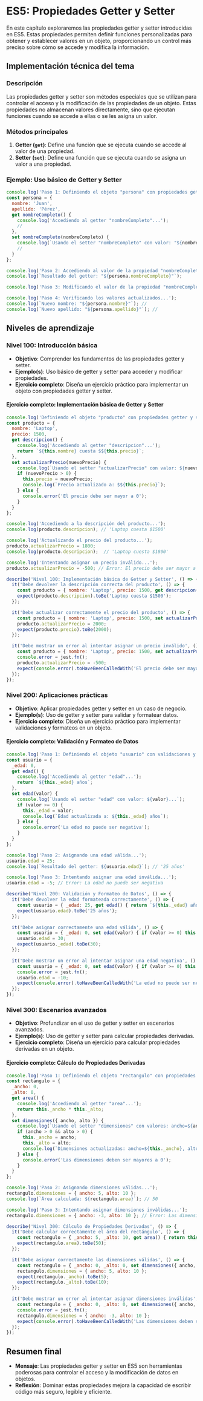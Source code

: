 # ES5: Propiedades Getter y Setter

En este capítulo exploraremos las propiedades getter y setter introducidas en ES5. Estas propiedades permiten definir funciones personalizadas para obtener y establecer valores en un objeto, proporcionando un control más preciso sobre cómo se accede y modifica la información.

## Implementación técnica del tema

### Descripción

Las propiedades getter y setter son métodos especiales que se utilizan para controlar el acceso y la modificación de las propiedades de un objeto. Estas propiedades no almacenan valores directamente, sino que ejecutan funciones cuando se accede a ellas o se les asigna un valor.

### Métodos principales

1. **Getter (`get`)**: Define una función que se ejecuta cuando se accede al valor de una propiedad.
2. **Setter (`set`)**: Define una función que se ejecuta cuando se asigna un valor a una propiedad.

### Ejemplo: Uso básico de Getter y Setter

```javascript
console.log('Paso 1: Definiendo el objeto "persona" con propiedades getter y setter...');
const persona = {
  nombre: 'Juan',
  apellido: 'Pérez',
  get nombreCompleto() {
    console.log('Accediendo al getter "nombreCompleto"...');
    // 
  },
  set nombreCompleto(nombreCompleto) {
    console.log(`Usando el setter "nombreCompleto" con valor: "${nombreCompleto}"...`);
    // 
  }
};

console.log('Paso 2: Accediendo al valor de la propiedad "nombreCompleto"...');
console.log(`Resultado del getter: "${persona.nombreCompleto}"`); 

console.log('Paso 3: Modificando el valor de la propiedad "nombreCompleto"...');

console.log('Paso 4: Verificando los valores actualizados...');
console.log(`Nuevo nombre: "${persona.nombre}"`); // 
console.log(`Nuevo apellido: "${persona.apellido}"`); // 
```

## Niveles de aprendizaje

### Nivel 100: Introducción básica

- **Objetivo**: Comprender los fundamentos de las propiedades getter y setter.
- **Ejemplo(s)**: Uso básico de getter y setter para acceder y modificar propiedades.
- **Ejercicio completo**: Diseña un ejercicio práctico para implementar un objeto con propiedades getter y setter.

#### Ejercicio completo: Implementación básica de Getter y Setter

```javascript
console.log('Definiendo el objeto "producto" con propiedades getter y setter...');
const producto = {
  nombre: 'Laptop',
  precio: 1500,
  get descripcion() {
    console.log('Accediendo al getter "descripcion"...');
    return `${this.nombre} cuesta $${this.precio}`;
  },
  set actualizarPrecio(nuevoPrecio) {
    console.log(`Usando el setter "actualizarPrecio" con valor: ${nuevoPrecio}...`);
    if (nuevoPrecio > 0) {
      this.precio = nuevoPrecio;
      console.log(`Precio actualizado a: $${this.precio}`);
    } else {
      console.error('El precio debe ser mayor a 0');
    }
  }
};

console.log('Accediendo a la descripción del producto...');
console.log(producto.descripcion); // 'Laptop cuesta $1500'

console.log('Actualizando el precio del producto...');
producto.actualizarPrecio = 1800;
console.log(producto.descripcion);  // 'Laptop cuesta $1800'

console.log('Intentando asignar un precio inválido...');
producto.actualizarPrecio = -500; // Error: El precio debe ser mayor a 0

describe('Nivel 100: Implementación básica de Getter y Setter', () => {
  it('Debe devolver la descripción correcta del producto', () => {
    const producto = { nombre: 'Laptop', precio: 1500, get descripcion() { return `${this.nombre} cuesta $${this.precio}`; } };
    expect(producto.descripcion).toBe('Laptop cuesta $1500');
  });

  it('Debe actualizar correctamente el precio del producto', () => {
    const producto = { nombre: 'Laptop', precio: 1500, set actualizarPrecio(nuevoPrecio) { if (nuevoPrecio > 0) this.precio = nuevoPrecio; } };
    producto.actualizarPrecio = 2000;
    expect(producto.precio).toBe(2000);
  });

  it('Debe mostrar un error al intentar asignar un precio inválido', () => {
    const producto = { nombre: 'Laptop', precio: 1500, set actualizarPrecio(nuevoPrecio) { if (nuevoPrecio > 0) this.precio = nuevoPrecio; else console.error('El precio debe ser mayor a 0'); } };
    console.error = jest.fn();
    producto.actualizarPrecio = -500;
    expect(console.error).toHaveBeenCalledWith('El precio debe ser mayor a 0');
  });
});
```

### Nivel 200: Aplicaciones prácticas

- **Objetivo**: Aplicar propiedades getter y setter en un caso de negocio.
- **Ejemplo(s)**: Uso de getter y setter para validar y formatear datos.
- **Ejercicio completo**: Diseña un ejercicio práctico para implementar validaciones y formateos en un objeto.

#### Ejercicio completo: Validación y Formateo de Datos

```javascript
console.log('Paso 1: Definiendo el objeto "usuario" con validaciones y formateos...');
const usuario = {
  _edad: 0,
  get edad() {
    console.log('Accediendo al getter "edad"...');
    return `${this._edad} años`;
  },
  set edad(valor) {
    console.log(`Usando el setter "edad" con valor: ${valor}...`);
    if (valor >= 0) {
      this._edad = valor;
      console.log(`Edad actualizada a: ${this._edad} años`);
    } else {
      console.error('La edad no puede ser negativa');
    }
  }
};

console.log('Paso 2: Asignando una edad válida...');
usuario.edad = 25;
console.log(`Resultado del getter: ${usuario.edad}`); // '25 años'

console.log('Paso 3: Intentando asignar una edad inválida...');
usuario.edad = -5; // Error: La edad no puede ser negativa

describe('Nivel 200: Validación y Formateo de Datos', () => {
  it('Debe devolver la edad formateada correctamente', () => {
    const usuario = { _edad: 25, get edad() { return `${this._edad} años`; } };
    expect(usuario.edad).toBe('25 años');
  });

  it('Debe asignar correctamente una edad válida', () => {
    const usuario = { _edad: 0, set edad(valor) { if (valor >= 0) this._edad = valor; } };
    usuario.edad = 30;
    expect(usuario._edad).toBe(30);
  });

  it('Debe mostrar un error al intentar asignar una edad negativa', () => {
    const usuario = { _edad: 0, set edad(valor) { if (valor >= 0) this._edad = valor; else console.error('La edad no puede ser negativa'); } };
    console.error = jest.fn();
    usuario.edad = -10;
    expect(console.error).toHaveBeenCalledWith('La edad no puede ser negativa');
  });
});
```

### Nivel 300: Escenarios avanzados

- **Objetivo**: Profundizar en el uso de getter y setter en escenarios avanzados.
- **Ejemplo(s)**: Uso de getter y setter para calcular propiedades derivadas.
- **Ejercicio completo**: Diseña un ejercicio para calcular propiedades derivadas en un objeto.

#### Ejercicio completo: Cálculo de Propiedades Derivadas

```javascript
console.log('Paso 1: Definiendo el objeto "rectangulo" con propiedades derivadas...');
const rectangulo = {
  _ancho: 0,
  _alto: 0,
  get area() {
    console.log('Accediendo al getter "area"...');
    return this._ancho * this._alto;
  },
  set dimensiones({ ancho, alto }) {
    console.log(`Usando el setter "dimensiones" con valores: ancho=${ancho}, alto=${alto}...`);
    if (ancho > 0 && alto > 0) {
      this._ancho = ancho;
      this._alto = alto;
      console.log(`Dimensiones actualizadas: ancho=${this._ancho}, alto=${this._alto}`);
    } else {
      console.error('Las dimensiones deben ser mayores a 0');
    }
  }
};

console.log('Paso 2: Asignando dimensiones válidas...');
rectangulo.dimensiones = { ancho: 5, alto: 10 };
console.log(`Área calculada: ${rectangulo.area}`); // 50

console.log('Paso 3: Intentando asignar dimensiones inválidas...');
rectangulo.dimensiones = { ancho: -3, alto: 10 }; // Error: Las dimensiones deben ser mayores a 0

describe('Nivel 300: Cálculo de Propiedades Derivadas', () => {
  it('Debe calcular correctamente el área del rectángulo', () => {
    const rectangulo = { _ancho: 5, _alto: 10, get area() { return this._ancho * this._alto; } };
    expect(rectangulo.area).toBe(50);
  });

  it('Debe asignar correctamente las dimensiones válidas', () => {
    const rectangulo = { _ancho: 0, _alto: 0, set dimensiones({ ancho, alto }) { if (ancho > 0 && alto > 0) { this._ancho = ancho; this._alto = alto; } } };
    rectangulo.dimensiones = { ancho: 5, alto: 10 };
    expect(rectangulo._ancho).toBe(5);
    expect(rectangulo._alto).toBe(10);
  });

  it('Debe mostrar un error al intentar asignar dimensiones inválidas', () => {
    const rectangulo = { _ancho: 0, _alto: 0, set dimensiones({ ancho, alto }) { if (ancho > 0 && alto > 0) { this._ancho = ancho; this._alto = alto; } else console.error('Las dimensiones deben ser mayores a 0'); } };
    console.error = jest.fn();
    rectangulo.dimensiones = { ancho: -3, alto: 10 };
    expect(console.error).toHaveBeenCalledWith('Las dimensiones deben ser mayores a 0');
  });
});
```

## Resumen final

- **Mensaje**: Las propiedades getter y setter en ES5 son herramientas poderosas para controlar el acceso y la modificación de datos en objetos.
- **Reflexión**: Dominar estas propiedades mejora la capacidad de escribir código más seguro, legible y eficiente.
